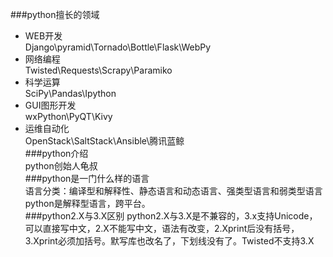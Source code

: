 ###python擅长的领域
- WEB开发  
Django\pyramid\Tornado\Bottle\Flask\WebPy  
- 网络编程  
Twisted\Requests\Scrapy\Paramiko
- 科学运算  
SciPy\Pandas\Ipython  
- GUI图形开发  
wxPython\PyQT\Kivy  
- 运维自动化  
OpenStack\SaltStack\Ansible\腾讯蓝鲸  
###python介绍  
python创始人龟叔  
###python是一门什么样的语言  
语言分类：编译型和解释性、静态语言和动态语言、强类型语言和弱类型语言  
python是解释型语言，跨平台。  
###python2.X与3.X区别
python2.X与3.X是不兼容的，3.x支持Unicode，可以直接写中文，2.X不能写中文，语法有改变，2.Xprint后没有括号，3.Xprint必须加括号。默写库也改名了，下划线没有了。Twisted不支持3.X